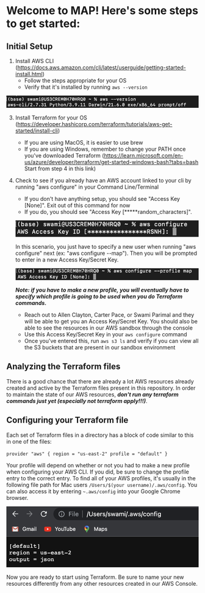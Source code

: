# Welcome to MAP! Here's some steps to get started:

## Initial Setup

1. Install AWS CLI (https://docs.aws.amazon.com/cli/latest/userguide/getting-started-install.html)
   - Follow the steps appropriate for your OS
   - Verify that it's installed by running ``aws --version``

![AWS Version](/images/aws_version.png)   


3. Install Terraform for your OS (https://developer.hashicorp.com/terraform/tutorials/aws-get-started/install-cli)
   - If you are using MacOS, it is easier to use brew
   - If you are using Windows, remember to change your PATH once you've downloaded Terraform (https://learn.microsoft.com/en-us/azure/developer/terraform/get-started-windows-bash?tabs=bash Start from step 4 in this link)
6. Check to see if you already have an AWS account linked to your cli by running "aws configure" in your Command Line/Terminal
    - If you don't have anything setup, you should see "Access Key [None]". Exit out of this command for now
    - If you do, you should see "Access Key [*****random_characters]". <br/>
    
    ![AWS](/images/configure.png) <br/>

    In this scenario, you just have to specify a new user when running "aws configure" next (ex: "aws configure --map"). Then you will be prompted to enter in a new Access Key/Secret Key. <br/>

    ![New](/images/new_user.png) <br/>

    ***Note: if you have to make a new profile, you will eventually have to specify which profile is going to be used when you do Terraform commands.***

    - Reach out to Allen Clayton, Carter Pace, or Swami Parimal and they will be able to get you an Access Key/Secret Key. You should also be able 
   to see the resources in our AWS sandbox through the console
    - Use this Access Key/Secret Key in your ``aws configure`` command
    - Once you've entered this, run ``aws s3 ls`` and verify if you can view all the S3 buckets that are present in our sandbox environment

## Analyzing the Terraform files
There is a good chance that there are already a lot AWS resources already created and active by the Terraform files present in this repository. In order to maintain the state of our AWS resources, ***don't run any terraform commands just yet (especially not terraform apply!!!)***. 

## Configuring your Terraform file

Each set of Terraform files in a directory has a block of code similar to this in one of the files:

`` provider "aws" {
  region = "us-east-2"
  profile = "default"
} ``

Your profile will depend on whether or not you had to make a new profile when configuring your AWS CLI. If you did, be sure to change the profile entry to the correct entry. To find all of your AWS profiles, it's usually in the following file path for Mac users ``/Users/$(your username)/.aws/config``. You can also access it by entering ``~.aws/config`` into your Google Chrome browser. 

![Chrome](/images/chrome.png)

Now you are ready to start using Terraform. Be sure to name your new resources differently from any other resources created in our AWS Console. 



